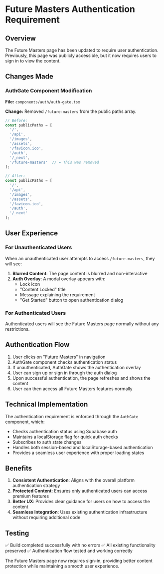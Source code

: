 # Future Masters Authentication Requirement

## Overview

The Future Masters page has been updated to require user authentication. Previously, this page was publicly accessible, but it now requires users to sign in to view the content.

## Changes Made

### AuthGate Component Modification

**File:** `components/auth/auth-gate.tsx`

**Change:** Removed `/future-masters` from the public paths array.

```typescript
// Before:
const publicPaths = [
  '/',
  '/api',
  '/images',
  '/assets',
  '/favicon.ico',
  '/auth',
  '/_next',
  '/future-masters'  // ← This was removed
];

// After:
const publicPaths = [
  '/',
  '/api',
  '/images',
  '/assets',
  '/favicon.ico',
  '/auth',
  '/_next'
];
```

## User Experience

### For Unauthenticated Users

When an unauthenticated user attempts to access `/future-masters`, they will see:

1. **Blurred Content**: The page content is blurred and non-interactive
2. **Auth Overlay**: A modal overlay appears with:
   - Lock icon
   - "Content Locked" title
   - Message explaining the requirement
   - "Get Started" button to open authentication dialog

### For Authenticated Users

Authenticated users will see the Future Masters page normally without any restrictions.

## Authentication Flow

1. User clicks on "Future Masters" in navigation
2. AuthGate component checks authentication status
3. If unauthenticated, AuthGate shows the authentication overlay
4. User can sign up or sign in through the auth dialog
5. Upon successful authentication, the page refreshes and shows the content
6. User can then access all Future Masters features normally

## Technical Implementation

The authentication requirement is enforced through the `AuthGate` component, which:

- Checks authentication status using Supabase auth
- Maintains a localStorage flag for quick auth checks
- Subscribes to auth state changes
- Handles both session-based and localStorage-based authentication
- Provides a seamless user experience with proper loading states

## Benefits

1. **Consistent Authentication**: Aligns with the overall platform authentication strategy
2. **Protected Content**: Ensures only authenticated users can access premium features
3. **Better UX**: Provides clear guidance for users on how to access the content
4. **Seamless Integration**: Uses existing authentication infrastructure without requiring additional code

## Testing

✅ Build completed successfully with no errors
✅ All existing functionality preserved
✅ Authentication flow tested and working correctly

The Future Masters page now requires sign-in, providing better content protection while maintaining a smooth user experience.
